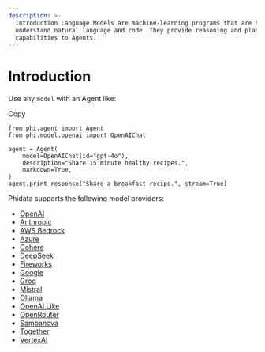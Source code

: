 ```yaml
---
description: >-
  Introduction Language Models are machine-learning programs that are trained to
  understand natural language and code. They provide reasoning and planning
  capabilities to Agents.
---
```


# Introduction

Use any `model` with an Agent like:

Copy

```
from phi.agent import Agent
from phi.model.openai import OpenAIChat

agent = Agent(
    model=OpenAIChat(id="gpt-4o"),
    description="Share 15 minute healthy recipes.",
    markdown=True,
)
agent.print_response("Share a breakfast recipe.", stream=True)
```

Phidata supports the following model providers:

* [OpenAI](https://docs.phidata.com/models/openai)
* [Anthropic](https://docs.phidata.com/models/anthropic)
* [AWS Bedrock](https://docs.phidata.com/models/aws-bedrock)
* [Azure](https://docs.phidata.com/models/azure)
* [Cohere](https://docs.phidata.com/models/cohere)
* [DeepSeek](https://docs.phidata.com/models/deepseek)
* [Fireworks](https://docs.phidata.com/models/fireworks)
* [Google](https://docs.phidata.com/models/google)
* [Groq](https://docs.phidata.com/models/groq)
* [Mistral](https://docs.phidata.com/models/mistral)
* [Ollama](https://docs.phidata.com/models/ollama)
* [OpenAI Like](https://docs.phidata.com/models/openai-like)
* [OpenRouter](https://docs.phidata.com/models/openrouter)
* [Sambanova](https://docs.phidata.com/models/sambanova)
* [Together](https://docs.phidata.com/models/together)
* [VertexAI](https://docs.phidata.com/models/vertexai)

[\
](https://axidata.gitbook.io/axidata/documentation/models)
